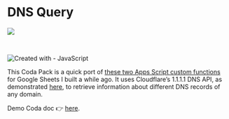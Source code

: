 # DNS Query

![](https://user-images.githubusercontent.com/12829262/182559678-98a6eebb-9b63-40e9-96d3-9f57cb873184.png)

  
 

![Created with - JavaScript](https://img.shields.io/static/v1?label=Created+with&message=JavaScript&color=blue&logo=JavaScript)

This Coda Pack is a quick port of [these two Apps Script custom functions](https://github.com/pfelipm/fxdnsquery) for Google Sheets I built a while ago. It uses Cloudflare’s 1.1.1.1 DNS API, as demonstrated [here](https://developers.cloudflare.com/1.1.1.1/other-ways-to-use-1.1.1.1/dns-in-google-sheets/), to retrieve information about different DNS records of any domain.

Demo Coda doc 👉 [here](https://coda.io/d/_dkFNg6XqfLU/DNS-Query-demo_suDSO).
